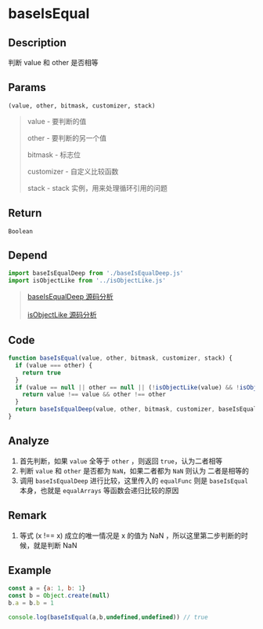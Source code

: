 # baseIsEqual 

## Description 
判断 value 和 other 是否相等
## Params
`(value, other, bitmask, customizer, stack)`
> value - 要判断的值
>
> other - 要判断的另一个值
>
> bitmask - 标志位
>
> customizer - 自定义比较函数
>
> stack - stack 实例，用来处理循环引用的问题
>

## Return
`Boolean`
## Depend
```js
import baseIsEqualDeep from './baseIsEqualDeep.js'
import isObjectLike from '../isObjectLike.js'
```
> [baseIsEqualDeep 源码分析](./baseIsEqualDeep.md)
> <br/>
> <br/>
> [isObjectLike 源码分析](../export/isObjectLike.md)
>

## Code
```js
function baseIsEqual(value, other, bitmask, customizer, stack) {
  if (value === other) {
    return true
  }
  if (value == null || other == null || (!isObjectLike(value) && !isObjectLike(other))) {
    return value !== value && other !== other
  }
  return baseIsEqualDeep(value, other, bitmask, customizer, baseIsEqual, stack)
}
```
## Analyze
1. 首先判断，如果 `value` 全等于 `other` ，则返回 `true`，认为二者相等
2. 判断 `value` 和 `other` 是否都为 `NaN`，如果二者都为 `NaN` 则认为 二者是相等的 
3. 调用 `baseIsEqualDeep` 进行比较，这里传入的 `equalFunc` 则是 `baseIsEqual` 本身，也就是 `equalArrays` 等函数会递归比较的原因
## Remark
1. 等式 (x !== x) 成立的唯一情况是 x 的值为 NaN ，所以这里第二步判断的时候，就是判断 NaN 
## Example
```js
const a = {a: 1, b: 1}
const b = Object.create(null)
b.a = b.b = 1

console.log(baseIsEqual(a,b,undefined,undefined)) // true
```
